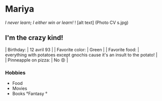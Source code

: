 # Mariya
*I never learn; I either win or learn!*
! [alt text] (Photo CV s.jpg)
## I'm the crazy kind!
| Birthday: | 12 avril 93 |
| Favorite color: | Green |
| Favorite food: | everything with potatoes except gnochis cause it's an insult to the potato! |
| Pinneapple on pizza: | No :rage: |
### Hobbies
- Food
- Movies
- Books
  °Fantasy
  °